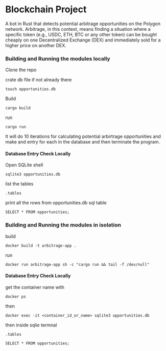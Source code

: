 # Blockchain Project
A bot in Rust that detects potential arbitrage opportunities on the Polygon network. Arbitrage, in this context, means finding a situation where a specific token (e.g., USDC, ETH, BTC or any other token) can be bought cheaply on one Decentralized Exchange (DEX) and immediately sold for a higher price on another DEX.

### Building and Running the modules locally
Clone the repo

crate db file if not already there
```
touch opportunities.db
```

Build
```
cargo build
```


run
```
cargo run
```
It will do 10 iterations for calculating potential arbirtrage opportunities and make and entry for each in the database and then terminate the program.

#### Database Entry Check Locally

Open SQLite shell
```
sqlite3 opportunities.db
```
list the tables
```
.tables
```
print all the rows from opportunities.db sql table
```
SELECT * FROM opportunities;
```

### Building and Running the modules in isolation
build
```
docker build -t arbitrage-app .
```
run
```
docker run arbitrage-app sh -c "cargo run && tail -f /dev/null"
```


#### Database Entry Check Locally

get the container name with
```
docker ps
```
then
```
docker exec -it <container_id_or_name> sqlite3 opportunities.db
```
then inside sqlie termnal
```
.tables
```
```
SELECT * FROM opportunities;
```
